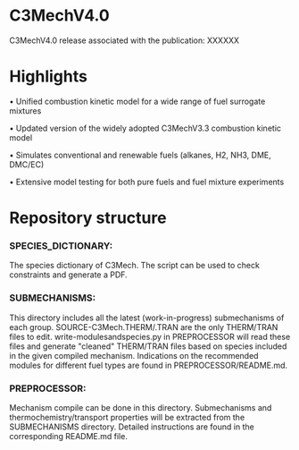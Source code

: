 # C3MechV4.0
C3MechV4.0 release associated with the publication: XXXXXX

# Highlights
•	Unified combustion kinetic model for a wide range of fuel surrogate mixtures

•	Updated version of the widely adopted C3MechV3.3 combustion kinetic model

•	Simulates conventional and renewable fuels (alkanes, H2, NH3, DME, DMC/EC)

•	Extensive model testing for both pure fuels and fuel mixture experiments



# Repository structure


### SPECIES_DICTIONARY:
The species dictionary of C3Mech. The script can be used to check constraints and generate a PDF. 

### SUBMECHANISMS:
This directory includes all the latest (work-in-progress) submechanisms of each group. 
SOURCE-C3Mech.THERM/.TRAN are the only THERM/TRAN files to edit. write-modulesandspecies.py in PREPROCESSOR will read these files and generate "cleaned" THERM/TRAN files based on species included in the given compiled mechanism. Indications on the recommended modules for different fuel types are found in PREPROCESSOR/README.md.

### PREPROCESSOR: 
Mechanism compile can be done in this directory. Submechanisms and thermochemistry/transport properties will be extracted from the SUBMECHANISMS directory. Detailed instructions are found in the corresponding README.md file.
